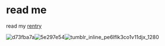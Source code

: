 #  read me
read my [rentry](https://rentry.co/magazin)



![d73fba7a](https://github.com/TheLobotomy/readme/assets/144579716/a5c30045-f8fb-431d-9945-4357499df122)![5e297e54](https://github.com/TheLobotomy/readme/assets/144579716/2041e61a-c995-4a41-9c38-b006ff13c465)![tumblr_inline_pe6lflk3co1v11djx_1280](https://github.com/TheLobotomy/readme/assets/144579716/527f03c8-c95f-481d-9474-b4f583647cd8)




